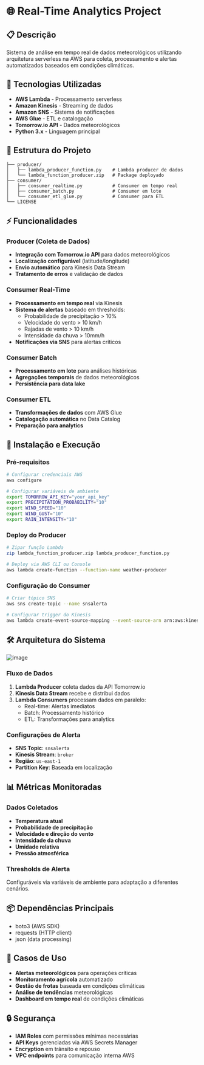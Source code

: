 # 🌐 Real-Time Analytics Project

## 📋 Descrição
Sistema de análise em tempo real de dados meteorológicos utilizando arquitetura serverless na AWS para coleta, processamento e alertas automatizados baseados em condições climáticas.

## 🚀 Tecnologias Utilizadas
- **AWS Lambda** - Processamento serverless
- **Amazon Kinesis** - Streaming de dados
- **Amazon SNS** - Sistema de notificações
- **AWS Glue** - ETL e catalogação
- **Tomorrow.io API** - Dados meteorológicos
- **Python 3.x** - Linguagem principal

## 📁 Estrutura do Projeto
```
├── producer/
│   ├── lambda_producer_function.py    # Lambda producer de dados
│   └── lambda_function_producer.zip   # Package deployado
├── consumer/
│   ├── consumer_realtime.py           # Consumer em tempo real
│   ├── consumer_batch.py              # Consumer em lote
│   └── consumer_etl_glue.py           # Consumer para ETL
└── LICENSE
```

## ⚡ Funcionalidades
### Producer (Coleta de Dados)
- **Integração com Tomorrow.io API** para dados meteorológicos
- **Localização configurável** (latitude/longitude)
- **Envio automático** para Kinesis Data Stream
- **Tratamento de erros** e validação de dados

### Consumer Real-Time
- **Processamento em tempo real** via Kinesis
- **Sistema de alertas** baseado em thresholds:
  - Probabilidade de precipitação > 10%
  - Velocidade do vento > 10 km/h
  - Rajadas de vento > 10 km/h
  - Intensidade da chuva > 10mm/h
- **Notificações via SNS** para alertas críticos

### Consumer Batch
- **Processamento em lote** para análises históricas
- **Agregações temporais** de dados meteorológicos
- **Persistência para data lake**

### Consumer ETL
- **Transformações de dados** com AWS Glue
- **Catalogação automática** no Data Catalog
- **Preparação para analytics**

## 🔧 Instalação e Execução
### Pré-requisitos
```bash
# Configurar credenciais AWS
aws configure

# Configurar variáveis de ambiente
export TOMORROW_API_KEY="your_api_key"
export PRECIPITATION_PROBABILITY="10"
export WIND_SPEED="10"
export WIND_GUST="10"
export RAIN_INTENSITY="10"
```

### Deploy do Producer
```bash
# Zipar função Lambda
zip lambda_function_producer.zip lambda_producer_function.py

# Deploy via AWS CLI ou Console
aws lambda create-function --function-name weather-producer
```

### Configuração do Consumer
```bash
# Criar tópico SNS
aws sns create-topic --name snsalerta

# Configurar trigger do Kinesis
aws lambda create-event-source-mapping --event-source-arn arn:aws:kinesis:region:account:stream/broker
```

## 🛠️ Arquitetura do Sistema

![image](https://github.com/user-attachments/assets/3b00a952-d21e-4d87-a6f1-72ba01be48e0)

### Fluxo de Dados
1. **Lambda Producer** coleta dados da API Tomorrow.io
2. **Kinesis Data Stream** recebe e distribui dados
3. **Lambda Consumers** processam dados em paralelo:
   - Real-time: Alertas imediatos
   - Batch: Processamento histórico
   - ETL: Transformações para analytics

### Configurações de Alerta
- **SNS Topic**: `snsalerta`
- **Kinesis Stream**: `broker`
- **Região**: `us-east-1`
- **Partition Key**: Baseada em localização

## 📊 Métricas Monitoradas
### Dados Coletados
- **Temperatura atual**
- **Probabilidade de precipitação**
- **Velocidade e direção do vento**
- **Intensidade da chuva**
- **Umidade relativa**
- **Pressão atmosférica**

### Thresholds de Alerta
Configuráveis via variáveis de ambiente para adaptação a diferentes cenários.

## 📦 Dependências Principais
- boto3 (AWS SDK)
- requests (HTTP client)
- json (data processing)

## 🎯 Casos de Uso
- **Alertas meteorológicos** para operações críticas
- **Monitoramento agrícola** automatizado
- **Gestão de frotas** baseada em condições climáticas
- **Análise de tendências** meteorológicas
- **Dashboard em tempo real** de condições climáticas

## 🔒 Segurança
- **IAM Roles** com permissões mínimas necessárias
- **API Keys** gerenciadas via AWS Secrets Manager
- **Encryption** em trânsito e repouso
- **VPC endpoints** para comunicação interna AWS
